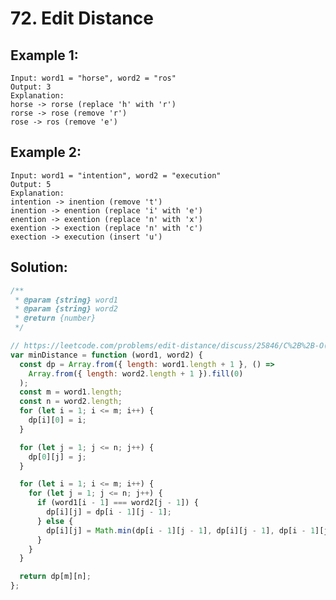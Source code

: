 # 72. Edit Distance

## Example 1:

    Input: word1 = "horse", word2 = "ros"
    Output: 3
    Explanation:
    horse -> rorse (replace 'h' with 'r')
    rorse -> rose (remove 'r')
    rose -> ros (remove 'e')

## Example 2:

    Input: word1 = "intention", word2 = "execution"
    Output: 5
    Explanation:
    intention -> inention (remove 't')
    inention -> enention (replace 'i' with 'e')
    enention -> exention (replace 'n' with 'x')
    exention -> exection (replace 'n' with 'c')
    exection -> execution (insert 'u')

## Solution:

```javascript
/**
 * @param {string} word1
 * @param {string} word2
 * @return {number}
 */

// https://leetcode.com/problems/edit-distance/discuss/25846/C%2B%2B-O(n)-space-DP
var minDistance = function (word1, word2) {
  const dp = Array.from({ length: word1.length + 1 }, () =>
    Array.from({ length: word2.length + 1 }).fill(0)
  );
  const m = word1.length;
  const n = word2.length;
  for (let i = 1; i <= m; i++) {
    dp[i][0] = i;
  }

  for (let j = 1; j <= n; j++) {
    dp[0][j] = j;
  }

  for (let i = 1; i <= m; i++) {
    for (let j = 1; j <= n; j++) {
      if (word1[i - 1] === word2[j - 1]) {
        dp[i][j] = dp[i - 1][j - 1];
      } else {
        dp[i][j] = Math.min(dp[i - 1][j - 1], dp[i][j - 1], dp[i - 1][j]) + 1;
      }
    }
  }

  return dp[m][n];
};
```
